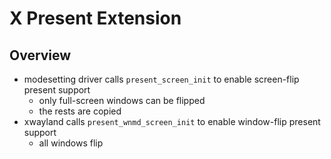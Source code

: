 X Present Extension
===================

## Overview

- modesetting driver calls `present_screen_init` to enable screen-flip present
  support
  - only full-screen windows can be flipped
  - the rests are copied
- xwayland calls `present_wnmd_screen_init` to enable window-flip present
  support
  - all windows flip
